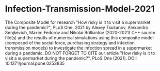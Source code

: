 # Infection-Transmission-Model-2021
The Composite Model for research "How risky is it to visit a supermarket during the pandemic?", PLoS One, 2021 
by Alexey Tsukanov, Alexandra Senjkevich, Maxim Fedorov and Nikolai Brilliantov (2020-2021)
C++ source file(s) and the results of numerical simulations using this composite model 
(composed of the social force, purchasing strategy and infection transmission models) 
to investigate the infection spread in a supermarket during a pandemic.
DO NOT FORGET TO CITE our article "How risky is it to visit a supermarket during the pandemic?", PLoS One (2021).
DOI: 10.1371/journal.pone.0253835
